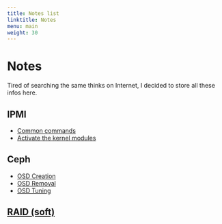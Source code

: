 ```yaml
---
title: Notes list
linktitle: Notes
menu: main
weight: 30
---
```


Notes
=====

Tired of searching the same thinks on Internet, I decided to store all these infos here.

IPMI
----

* [Common commands](ipmi/basics/)
* [Activate the kernel modules](ipmi/kernel-module/)

Ceph
----

* [OSD Creation](ceph/create-osd/)
* [OSD Removal](ceph/remove-osd/)
* [OSD Tuning](ceph/tuning-osd/)

[RAID (soft)](raid)
-------------------
